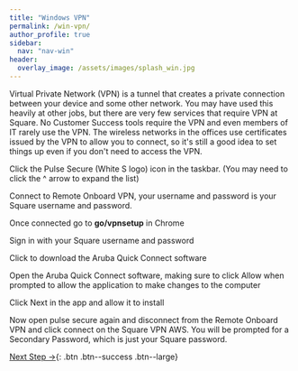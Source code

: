 ```yaml
---
title: "Windows VPN"
permalink: /win-vpn/
author_profile: true
sidebar:
  nav: "nav-win"
header:
  overlay_image: /assets/images/splash_win.jpg
---
```


Virtual Private Network (VPN) is a tunnel that creates a private connection between your device and some other network. You may have used this heavily at other jobs, but there are very few services that require VPN at Square. No Customer Success tools require the VPN and even members of IT rarely use the VPN.  The wireless networks in the offices use certificates issued by the VPN to allow you to connect, so it's still a good idea to set things up even if you don't need to access the VPN.

Click the Pulse Secure (White S logo) icon in the taskbar. (You may need to click the ^ arrow to expand the list)

Connect to Remote Onboard VPN, your username and password is your Square username and password.

Once connected go to __go/vpnsetup__ in Chrome

Sign in with your Square username and password

Click to download the Aruba Quick Connect software

Open the Aruba Quick Connect software, making sure to click Allow when prompted to allow the application to make changes to the computer

Click Next in the app and allow it to install

Now open pulse secure again and disconnect from the Remote Onboard VPN and click connect on the Square VPN AWS. You will be prompted for a Secondary Password, which is just your Square password.

[Next Step &rarr;](/win-druva/){: .btn .btn--success .btn--large}

